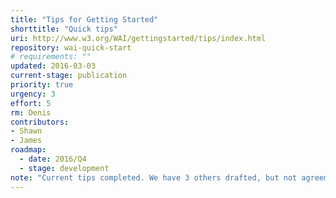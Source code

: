 ```yaml
---
title: "Tips for Getting Started"
shorttitle: "Quick tips"
uri: http://www.w3.org/WAI/gettingstarted/tips/index.html
repository: wai-quick-start
# requirements: ""
updated: 2016-03-03
current-stage: publication
priority: true
urgency: 3
effort: 5
rm: Denis
contributors:
- Shawn
- James
roadmap:
  - date: 2016/Q4
  - stage: development
note: "Current tips completed. We have 3 others drafted, but not agreement on whether or not we should do them."
---
```

